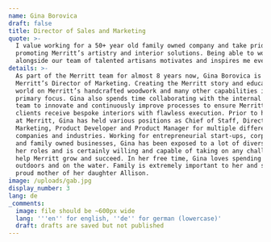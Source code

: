```yaml
---
name: Gina Borovica
draft: false
title: Director of Sales and Marketing
quote: >-
  I value working for a 50+ year old family owned company and take pride in
  promoting Merritt’s artistry and interior solutions. Being able to work
  alongside our team of talented artisans motivates and inspires me every day.
details: >-
  As part of the Merritt team for almost 8 years now, Gina Borovica is currently
  Merritt’s Director of Marketing. Creating the Merritt story and educating the
  world on Merritt’s handcrafted woodwork and many other capabilities is her
  primary focus. Gina also spends time collaborating with the internal Merritt
  team to innovate and continuously improve processes to ensure Merritt’s
  clients receive bespoke interiors with flawless execution. Prior to her career
  at Merritt, Gina has held various positions as Chief of Staff, Director of
  Marketing, Product Developer and Product Manager for multiple different
  companies and industries. Working for entrepreneurial start-ups, corporations
  and family owned businesses, Gina has been exposed to a lot of diversity in
  her roles and is certainly willing and capable of taking on any challenge to
  help Merritt grow and succeed. In her free time, Gina loves spending time
  outdoors and on the water. Family is extremely important to her and she is the
  proud mother of her daughter Allison.
image: /uploads/gab.jpg
display_number: 3
lang: de
_comments:
  image: file should be ~600px wide
  lang: '''en'' for english, ''de'' for german (lowercase)'
  draft: drafts are saved but not published
---
```

